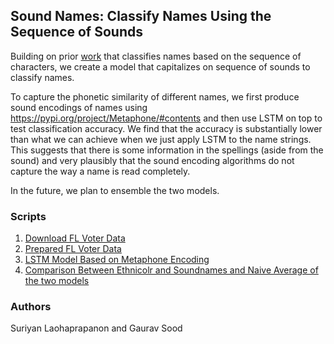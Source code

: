 ## Sound Names: Classify Names Using the Sequence of Sounds 

Building on prior [work](https://github.com/appeler/ethnicolr) that classifies names based on the sequence of characters, we create a model that capitalizes on sequence of sounds to classify names.   

To capture the phonetic similarity of different names, we first produce sound encodings of names using https://pypi.org/project/Metaphone/#contents
and then use LSTM on top to test classification accuracy. We find that the accuracy is substantially lower than what we can achieve when we just apply LSTM to the name strings. This suggests that there is some information in the spellings (aside from the sound) and very plausibly that the sound encoding algorithms do not capture the way a name is read completely.

In the future, we plan to ensemble the two models. 

### Scripts

1. [Download FL Voter Data](scripts/01_download_fl_voter.ipynb)
2. [Prepared FL Voter Data](scripts/02_prepare_fl_voter.ipynb)
3. [LSTM Model Based on Metaphone Encoding](scripts/03_metaphone_lstm_fl_voter_name.ipynb)
4. [Comparison Between Ethnicolr and Soundnames and Naive Average of the two models](scripts/04_metaphone_lstm_fl_voter_name-evaluation.ipynb)

### Authors

Suriyan Laohaprapanon and Gaurav Sood
